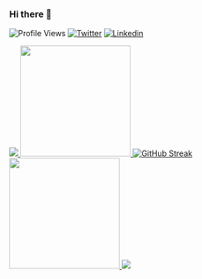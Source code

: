 ### Hi there 👋

![Profile Views](https://komarev.com/ghpvc/?username=mr-punyapal&label=👁️)
[![Twitter](https://img.shields.io/twitter/follow/MrPunyapal?label=Follow)](https://twitter.com/intent/follow?screen_name=MrPunyapal)
[![Linkedin](https://img.shields.io/badge/-Connect-blue?style=flat-square&logo=Linkedin&logoColor=white&link=https://www.linkedin.com/in/mr-punyapal/)](https://www.linkedin.com/in/mr-punyapal/)


<a href="https://github.com/mr-punyapal">
  <img src="https://github-contributor-stats.vercel.app/api?username=mr-punyapal&title_color=006AFF&text_color=417E87&icon_color=0579C3&bg_color=ffffff00&hide_border=true&show_icons=true&include_all_commits=true&count_private=true&disable_animations=true" />
</a>
<a href="https://github.com/mr-punyapal">
  <img height=200 src="https://github-readme-stats.vercel.app/api?username=mr-punyapal&hide_border=true&show_icons=true&include_all_commits=true&count_private=true&disable_animations=true&rank_icon=percentile&theme=transparent" />
</a>
<a href="https://github.com/mr-punyapal">
<img src="https://streak-stats.demolab.com?user=mr-punyapal&theme=transparent&hide_border=true" alt="GitHub Streak" />
</a>
<a href="https://github.com/mr-punyapal">
  <img height=200 src="https://github-readme-stats.vercel.app/api/top-langs/?username=mr-punyapal&layout=donut&hide_border=true&show_icons=true&include_all_commits=true&count_private=true&disable_animations=true&theme=transparent" />
</a>
<a href="https://github.com/mr-punyapal">
  <img src="https://github-readme-activity-graph.vercel.app/graph?username=mr-punyapal&bg_color=0000000&color=0579C3&line=0579C3&point=417E87&area_color=006AFF&area=true&hide_border=true" />
</a>

<!--

- 🔭 I’m currently working on ...
- 🌱 I’m currently learning ...
- 👯 I’m looking to collaborate on ...
- 🤔 I’m looking for help with ...
- 💬 Ask me about ...
- 📫 How to reach me: ...
- 😄 Pronouns: ...
- ⚡ Fun fact: ...
-->
